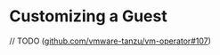# Customizing a Guest

// TODO ([github.com/vmware-tanzu/vm-operator#107](https://github.com/vmware-tanzu/vm-operator/issues/107))
